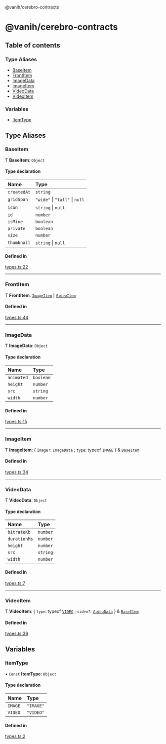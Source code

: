 @vanih/cerebro-contracts

# @vanih/cerebro-contracts

## Table of contents

### Type Aliases

- [BaseItem](README.md#baseitem)
- [FrontItem](README.md#frontitem)
- [ImageData](README.md#imagedata)
- [ImageItem](README.md#imageitem)
- [VideoData](README.md#videodata)
- [VideoItem](README.md#videoitem)

### Variables

- [ItemType](README.md#itemtype)

## Type Aliases

### BaseItem

Ƭ **BaseItem**: `Object`

#### Type declaration

| Name | Type |
| :------ | :------ |
| `createdAt` | `string` |
| `gridSpan` | ``"wide"`` \| ``"tall"`` \| ``null`` |
| `icon` | `string` \| ``null`` |
| `id` | `number` |
| `isMine` | `boolean` |
| `private` | `boolean` |
| `size` | `number` |
| `thumbnail` | `string` \| ``null`` |

#### Defined in

[types.ts:22](https://github.com/Angael/cerebro-contracts/blob/28ded69/src/types.ts#L22)

___

### FrontItem

Ƭ **FrontItem**: [`ImageItem`](README.md#imageitem) \| [`VideoItem`](README.md#videoitem)

#### Defined in

[types.ts:44](https://github.com/Angael/cerebro-contracts/blob/28ded69/src/types.ts#L44)

___

### ImageData

Ƭ **ImageData**: `Object`

#### Type declaration

| Name | Type |
| :------ | :------ |
| `animated` | `boolean` |
| `height` | `number` |
| `src` | `string` |
| `width` | `number` |

#### Defined in

[types.ts:15](https://github.com/Angael/cerebro-contracts/blob/28ded69/src/types.ts#L15)

___

### ImageItem

Ƭ **ImageItem**: { `image?`: [`ImageData`](README.md#imagedata) ; `type`: typeof [`IMAGE`](README.md#image)  } & [`BaseItem`](README.md#baseitem)

#### Defined in

[types.ts:34](https://github.com/Angael/cerebro-contracts/blob/28ded69/src/types.ts#L34)

___

### VideoData

Ƭ **VideoData**: `Object`

#### Type declaration

| Name | Type |
| :------ | :------ |
| `bitrateKb` | `number` |
| `durationMs` | `number` |
| `height` | `number` |
| `src` | `string` |
| `width` | `number` |

#### Defined in

[types.ts:7](https://github.com/Angael/cerebro-contracts/blob/28ded69/src/types.ts#L7)

___

### VideoItem

Ƭ **VideoItem**: { `type`: typeof [`VIDEO`](README.md#video) ; `video?`: [`VideoData`](README.md#videodata)  } & [`BaseItem`](README.md#baseitem)

#### Defined in

[types.ts:39](https://github.com/Angael/cerebro-contracts/blob/28ded69/src/types.ts#L39)

## Variables

### ItemType

• `Const` **ItemType**: `Object`

#### Type declaration

| Name | Type |
| :------ | :------ |
| `IMAGE` | ``"IMAGE"`` |
| `VIDEO` | ``"VIDEO"`` |

#### Defined in

[types.ts:2](https://github.com/Angael/cerebro-contracts/blob/28ded69/src/types.ts#L2)
